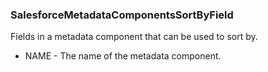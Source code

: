 ### SalesforceMetadataComponentsSortByField
Fields in a metadata component that can be used to sort by.

- NAME - The name of the metadata component.
